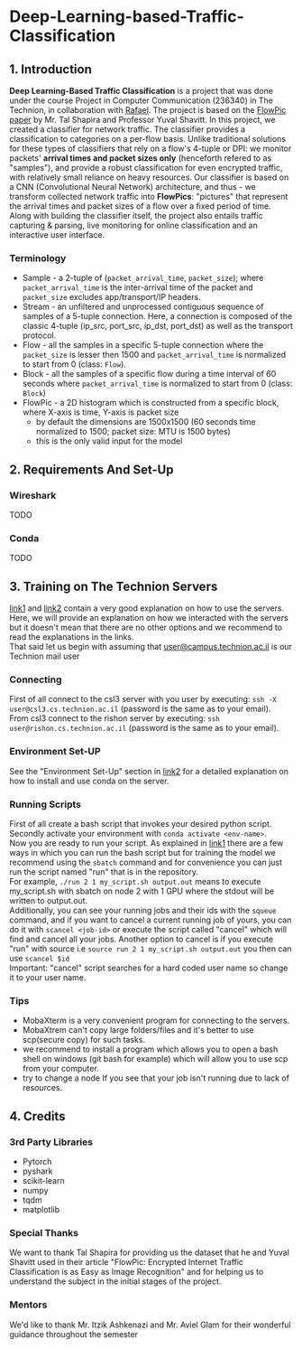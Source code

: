 # Deep-Learning-based-Traffic-Classification

## 1. Introduction
**Deep Learning-Based Traffic Classification** is a project that was done under the course Project in Computer Communication (236340) in The Technion, in collaboration with [Rafael](https://www.rafael.co.il/). The project is based on the [FlowPic paper](https://ieeexplore.ieee.org/abstract/document/8845315) by Mr. Tal Shapira and Professor Yuval Shavitt. In this project, we created a classifier for network traffic. The classifier provides a classification to categories on a per-flow basis. Unlike traditional solutions for these  types of classifiers that rely on a flow's 4-tuple or DPI: we monitor packets' **arrival times and packet sizes only** (henceforth refered to as "samples"), and provide a robust classification for even encrypted traffic, with relatively small reliance on heavy resources. Our classifier is based on a CNN (Convolutional Neural Network) architecture, and thus - we transform collected network traffic into **FlowPics**: "pictures" that represent the arrival times and packet sizes of a flow over a fixed period of time. Along with building the classifier itself, the project also entails traffic capturing & parsing, live monitoring for online classification and an interactive user interface.

### Terminology
* Sample - a 2-tuple of (`packet_arrival_time`, `packet_size`); where `packet_arrival_time` is the inter-arrival time of the packet and `packet_size` excludes app/transport/IP headers.
* Stream - an unfiltered and unprocessed contiguous sequence of samples of a 5-tuple connection. Here, a connection is composed of the classic 4-tuple (ip_src, port_src, ip_dst, port_dst) as well as the transport protocol.
* Flow - all the samples in a specific 5-tuple connection where the `packet_size` is lesser then 1500 and `packet_arrival_time` is normalized to start from 0 (class: `Flow`).
* Block - all the samples of a specific flow during a time interval of 60 seconds where `packet_arrival_time` is normalized to start from 0 (class: `Block`)
* FlowPic - a 2D histogram which is constructed from a specific block, where X-axis is time, Y-axis is packet size
    * by default the dimensions are 1500x1500 (60 seconds time normalized to 1500; packet size: MTU is 1500 bytes)
    * this is the only valid input for the model

## 2. Requirements And Set-Up
### Wireshark
TODO

### Conda
TODO

## 3. Training on The Technion Servers
[link1](https://vistalab-technion.github.io/cs236781/assignments/hpc-servers) and [link2](https://vistalab-technion.github.io/cs236781/assignments/getting-started) 
contain a very good explanation on how to use the servers.  
Here, we will provide an explanation on how we interacted with the servers but it doesn't mean that there are no
other options and we recommend to read the explanations in the links.  
That said let us begin with assuming that 
user@campus.technion.ac.il is our Technion mail user

### Connecting
First of all connect to the csl3 server with you user by executing: `ssh -X user@csl3.cs.technion.ac.il` (password is the same as to your email).      
From csl3 connect to the rishon server by executing: `ssh user@rishon.cs.technion.ac.il` (password is the same as to your email).  

### Environment Set-UP
See the "Environment Set-Up" section in [link2](https://vistalab-technion.github.io/cs236781/assignments/getting-started)
for a detailed explanation on how to install and use conda on the server.

### Running Scripts
First of all create a bash script that invokes your desired python script.  
Secondly activate your environment with `conda activate <env-name>`.  
Now you are ready to run your script. 
As explained in [link1](https://vistalab-technion.github.io/cs236781/assignments/hpc-servers)
there are a few ways in which you can run the bash script but for training the model we recommend using
the `sbatch` command and for convenience you can just run the script named "run" that is in the repository.  
For example, `./run 2 1 my_script.sh output.out` means to execute my_script.sh with sbatch on node 2
with 1 GPU where the stdout will be written to output.out.  
Additionally, you can see your running jobs and their ids with the `squeue` command, and if you want to cancel
a current running job of yours, you can do it with `scancel <job-id>` or execute the script called "cancel"
which will find and cancel all your jobs. Another option to cancel is if you execute "run" with source i.e
`source run 2 1 my_script.sh output.out` you then can use `scancel $id`  
Important: "cancel" script searches for a hard coded user name so change it to your user name.

### Tips
* MobaXterm is a very convenient program for connecting to the servers.
* MobaXtrem can't copy large folders/files and it's better to use scp(secure copy) for such tasks.
* we recommend to install a program which allows you to open a bash shell on windows (git bash for example)
which will allow you to use scp from your computer.
* try to change a node If you see that your job isn't running due to lack of resources.

## 4. Credits

### 3rd Party Libraries
- Pytorch
- pyshark
- scikit-learn
- numpy
- tqdm
- matplotlib

### Special Thanks
We want to thank Tal Shapira for providing us the dataset that he and Yuval Shavitt used in their article "FlowPic: Encrypted Internet Traffic Classification is
as Easy as Image Recognition" and for helping us to understand the subject in the initial stages of the project.

### Mentors
We'd like to thank Mr. Itzik Ashkenazi and Mr. Aviel Glam for their wonderful guidance throughout the semester
